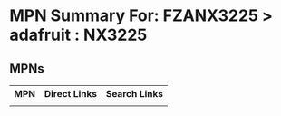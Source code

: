 



# MPN Summary For: FZANX3225 > adafruit : NX3225

## MPNs
  

|MPN|Direct Links|Search Links|
| :--- | :--- | :--- |
||||
